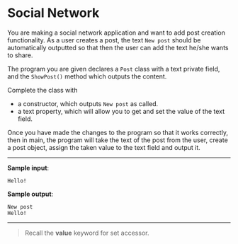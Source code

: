 # Social Network

You are making a social network application and want to add post creation functionality. As a user creates a post, the text `New post` should be automatically outputted so that then the user can add the text he/she wants to share.

The program you are given declares a `Post` class with a text private field, and the `ShowPost()` method which outputs the content.

Complete the class with
- a constructor, which outputs `New post` as called.
- a text property, which will allow you to get and set the value of the text field.

Once you have made the changes to the program so that it works correctly, then in main, the program will take the text of the post from the user, create a post object, assign the taken value to the text field and output it.

---

**Sample input**:  
```
Hello!
```

**Sample output**:  
```
New post
Hello!
```

---

>Recall the **value** keyword for set accessor.
